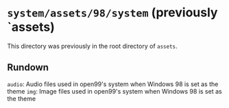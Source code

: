 # `system/assets/98/system` (previously `assets)

This directory was previously in the root directory of `assets`.

## Rundown

`audio`: Audio files used in open99's system when Windows 98 is set as the theme
`img`: Image files used in open99's system when Windows 98 is set as the theme